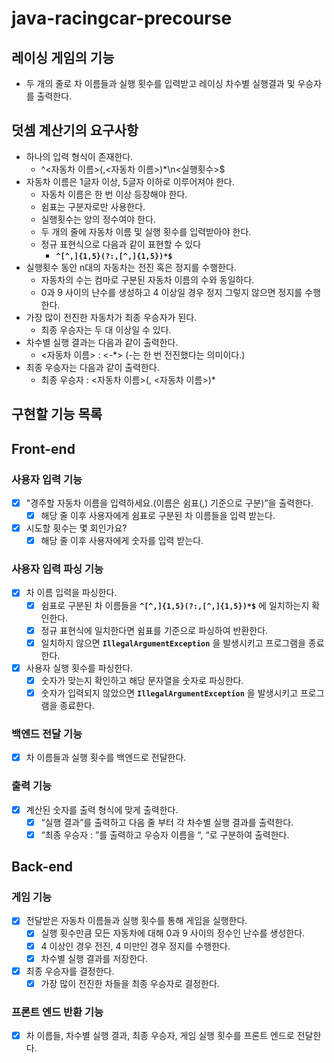 # java-racingcar-precourse

## 레이싱 게임의 기능

- 두 개의 줄로 차 이름들과 실행 횟수를 입력받고 레이싱 차수별 실행결과 및 우승자를 출력한다.

## 덧셈 계산기의 요구사항

- 하나의 입력 형식이 존재한다.
    - ^<자동차 이름>(,<자동차 이름>)*\n<실행횟수>$
- 자동차 이름은 1글자 이상, 5글자 이하로 이루어져야 한다.
    - 자동차 이름은 한 번 이상 등장해야 한다.
    - 쉼표는 구분자로만 사용한다.
    - 실행횟수는 양의 정수여야 한다.
    - 두 개의 줄에 자동차 이름 및 실행 횟수를 입력받아야 한다.
    - 정규 표현식으로 다음과 같이 표현할 수 있다
        - **`^[^,]{1,5}(?:,[^,]{1,5})*$`**
- 실행횟수 동안 n대의 자동차는 전진 혹은 정지를 수행한다.
    - 자동차의 수는 컴마로 구분된 자동차 이름의 수와 동일하다.
    - 0과 9 사이의 난수를 생성하고 4 이상일 경우 정지 그렇지 않으면 정지를 수행한다.
- 가장 많이 전진한 자동차가 최종 우승자가 된다.
    - 최종 우승자는 두 대 이상일 수 있다.
- 차수별 실행 결과는 다음과 같이 출력한다.
    - <자동차 이름> : <-*> (-는 한 번 전진했다는 의미이다.)
- 최종 우승자는 다음과 같이 출력한다.
    - 최종 우승자 : <자동차 이름>(, <자동차 이름>)*

## 구현할 기능 목록

## Front-end

### 사용자 입력 기능

- [x]  "경주할 자동차 이름을 입력하세요.(이름은 쉼표(,) 기준으로 구분)”을 출력한다.
    - [x]  해당 줄 이후 사용자에게 쉼표로 구분된 차 이름들을 입력 받는다.
- [x]  시도할 횟수는 몇 회인가요?
    - [x]  해당 줄 이후 사용자에게 숫자를 입력 받는다.

### 사용자 입력 파싱 기능

- [x]  차 이름 입력을 파싱한다.
    - [x]  쉼표로 구분된 차 이름들을 **`^[^,]{1,5}(?:,[^,]{1,5})*$`** 에 일치하는지 확인한다.
    - [x]  정규 표현식에 일치한다면 쉼표를 기준으로 파싱하여 반환한다.
    - [x]  일치하지 않으면 **`IllegalArgumentException`** 을 발생시키고 프로그램을 종료한다.
- [x]  사용자 실행 횟수를 파싱한다.
    - [x]  숫자가 맞는지 확인하고 해당 문자열을 숫자로 파싱한다.
    - [x]  숫자가 입력되지 않았으면 **`IllegalArgumentException`** 을 발생시키고 프로그램을 종료한다.

### 백엔드 전달 기능

- [x]  차 이름들과 실행 횟수를 백엔드로 전달한다.

### 출력 기능

- [x]  계산된 숫자를 출력 형식에 맞게 출력한다.
    - [x]  “실행 결과”를 출력하고 다음 줄 부터 각 차수별 실행 결과를 출력한다.
    - [x]  “최종 우승자 : ”를 출력하고 우승자 이름을 “, “로 구분하여 출력한다.

## Back-end

### 게임 기능

- [x]  전달받은 자동차 이름들과 실행 횟수를 통해 게임을 실행한다.
    - [x]  실행 횟수만큼 모든 자동차에 대해 0과 9 사이의 정수인 난수를 생성한다.
    - [x]  4 이상인 경우 전진, 4 미만인 경우 정지를 수행한다.
    - [x]  차수별 실행 결과를 저장한다.
- [x]  최종 우승자를 결정한다.
    - [x]  가장 많이 전진한 차들을 최종 우승자로 결정한다.

### 프론트 엔드 반환 기능

- [x]  차 이름들, 차수별 실행 결과, 최종 우승자, 게임 실행 횟수를 프론트 엔드로 전달한다.